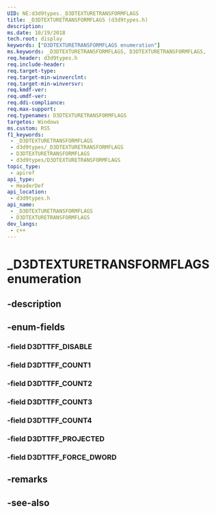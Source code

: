 ```yaml
---
UID: NE:d3d9types._D3DTEXTURETRANSFORMFLAGS
title: _D3DTEXTURETRANSFORMFLAGS (d3d9types.h)
description: 
ms.date: 10/19/2018
tech.root: display
keywords: ["D3DTEXTURETRANSFORMFLAGS enumeration"]
ms.keywords: _D3DTEXTURETRANSFORMFLAGS, D3DTEXTURETRANSFORMFLAGS,
req.header: d3d9types.h
req.include-header: 
req.target-type: 
req.target-min-winverclnt: 
req.target-min-winversvr: 
req.kmdf-ver: 
req.umdf-ver: 
req.ddi-compliance: 
req.max-support: 
req.typenames: D3DTEXTURETRANSFORMFLAGS
targetos: Windows
ms.custom: RS5
f1_keywords:
 - _D3DTEXTURETRANSFORMFLAGS
 - d3d9types/_D3DTEXTURETRANSFORMFLAGS
 - D3DTEXTURETRANSFORMFLAGS
 - d3d9types/D3DTEXTURETRANSFORMFLAGS
topic_type:
 - apiref
api_type:
 - HeaderDef
api_location:
 - d3d9types.h
api_name:
 - _D3DTEXTURETRANSFORMFLAGS
 - D3DTEXTURETRANSFORMFLAGS
dev_langs:
 - c++
---
```


# _D3DTEXTURETRANSFORMFLAGS enumeration


## -description

## -enum-fields

### -field D3DTTFF_DISABLE 

### -field D3DTTFF_COUNT1 

### -field D3DTTFF_COUNT2 

### -field D3DTTFF_COUNT3 

### -field D3DTTFF_COUNT4 

### -field D3DTTFF_PROJECTED 

### -field D3DTTFF_FORCE_DWORD 

## -remarks

## -see-also

